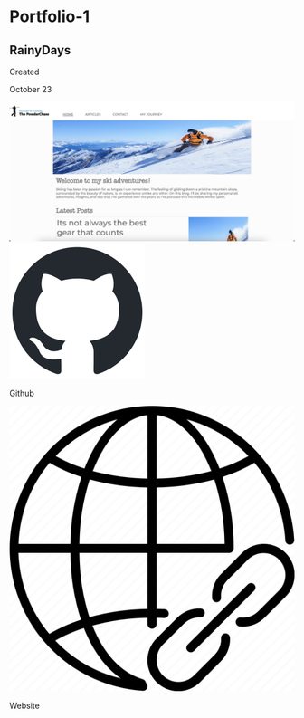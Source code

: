 # Portfolio-1

<div class="prod-box">
            <h2>RainyDays</h2>
            <p>Created</p>
            <p>October 23</p>
            <img src="img/powderchase.png" class="prod-img" />
            <div href="#top" class="button">
              <img src="img/github-mark.png" />
              <p>Github</p>
            </div>
            <div href="#top" class="button">
              <img src="img/website-mark.png" />
              <p>Website</p>
            </div>
          </div>
